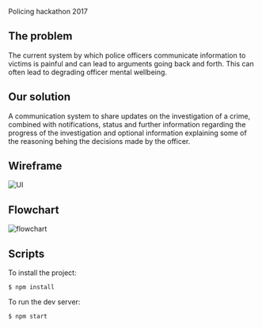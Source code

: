 Policing hackathon 2017

## The problem
The current system by which police officers communicate information to victims is painful and can lead to arguments going back and forth. This can often lead to degrading officer mental wellbeing.

## Our solution
A communication system to share updates on the investigation of a crime, combined with notifications, status and further information regarding the progress of the investigation and optional information explaining some of the reasoning behing the decisions made by the officer.

## Wireframe
![UI](https://i.imgur.com/hwGu6sg.jpg?1)

## Flowchart
![flowchart](https://i.imgur.com/C6IuE51.jpg?1)

## Scripts
To install the project:
```
$ npm install
```
To run the dev server:
```
$ npm start
```
